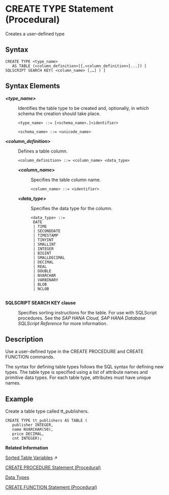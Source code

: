<!-- loio20d5c1ed75191014a80d897035629def -->

# CREATE TYPE Statement \(Procedural\)

Creates a user-defined type



<a name="loio20d5c1ed75191014a80d897035629def__sql_create_type_1sql_create_type_syntax"/>

## Syntax

```
CREATE TYPE <type_name>
   AS TABLE (<column_definition>[{,<column_definition>}...]) [ SQLSCRIPT SEARCH KEY( <column_name> [,…] ) ]
```



<a name="loio20d5c1ed75191014a80d897035629def__sql_create_type_1sql_create_type_syntax_elements"/>

## Syntax Elements


<dl>
<dt><b>

*<type\_name\>*

</b></dt>
<dd>

Identifies the table type to be created and, optionally, in which schema the creation should take place.

```
<type_name> ::= [<schema_name>.]<identifier>

<schema_name> ::= <unicode_name>
```



</dd><dt><b>

*<column\_definition\>*

</b></dt>
<dd>

Defines a table column.

```
<column_definition> ::= <column_name> <data_type> 
```


<dl>
<dt><b>

*<column\_name\>*

</b></dt>
<dd>

Specifies the table column name.

```
<column_name> ::= <identifier>
```



</dd><dt><b>

*<data\_type\>*

</b></dt>
<dd>

Specifies the data type for the column.

```
<data_type> ::=
 DATE
 | TIME
 | SECONDDATE
 | TIMESTAMP
 | TINYINT
 | SMALLINT
 | INTEGER
 | BIGINT
 | SMALLDECIMAL
 | DECIMAL
 | REAL
 | DOUBLE
 | NVARCHAR
 | VARBINARY
 | BLOB
 | NCLOB


```



</dd>
</dl>



</dd><dt><b>

SQLSCRIPT SEARCH KEY clause

</b></dt>
<dd>

Specifies sorting instructions for the table. For use with SQLScript procedures. See the *SAP HANA Cloud, SAP HANA Database SQLScript Reference* for more information.



</dd>
</dl>



<a name="loio20d5c1ed75191014a80d897035629def__sql_create_type_1sql_create_type_description"/>

## Description

Use a user-defined type in the CREATE PROCEDURE and CREATE FUNCTION commands.

The syntax for defining table types follows the SQL syntax for defining new types. The table type is specified using a list of attribute names and primitive data types. For each table type, attributes must have unique names.



<a name="loio20d5c1ed75191014a80d897035629def__sql_create_type_1sql_create_type_examples"/>

## Example

Create a table type called tt\_publishers.

```
CREATE TYPE tt_publishers AS TABLE (
   publisher INTEGER,
   name NVARCHAR(50),
   price DECIMAL,
   cnt INTEGER);
```

**Related Information**  


[Sorted Table Variables](https://help.sap.com/viewer/d1cb63c8dd8e4c35a0f18aef632687f0/2024_3_QRC/en-US/9f10ff55cedf4298b3fd7aebe6776a51.html "") :arrow_upper_right:

[CREATE PROCEDURE Statement \(Procedural\)](create-procedure-statement-procedural-20d4674.md "Creates a procedure that uses the specified programming language.")

[Data Types](../data-types-20a1569.md "A data type defines the characteristics of a data value. A special value of NULL is included in every data type to indicate the absence of a value.")

[CREATE FUNCTION Statement \(Procedural\)](create-function-statement-procedural-20d42e7.md "Creates a user-defined function.")

